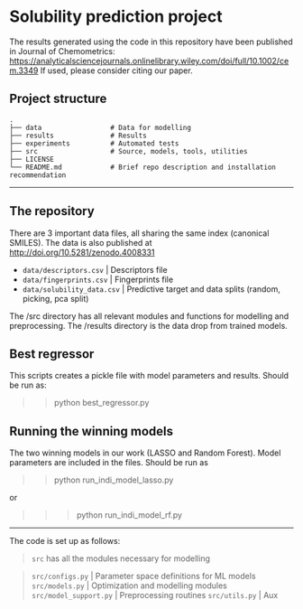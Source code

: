 # Solubility prediction project

The results generated using the code in this repository have been published in Journal of Chemometrics: https://analyticalsciencejournals.onlinelibrary.wiley.com/doi/full/10.1002/cem.3349
If used, please consider citing our paper.

## Project structure

    .
    ├── data                 # Data for modelling
    ├── results              # Results 
    ├── experiments          # Automated tests
    ├── src                  # Source, models, tools, utilities
    ├── LICENSE
    └── README.md            # Brief repo description and installation recommendation
______________________________________________
## The repository

There are 3 important data files, all sharing the same index (canonical SMILES).
The data is also published at http://doi.org/10.5281/zenodo.4008331

* `data/descriptors.csv`          | Descriptors file
* `data/fingerprints.csv`         | Fingerprints file
* `data/solubility_data.csv`      | Predictive target and data splits (random, picking, pca split)


The /src directory has all relevant modules and functions for modelling and preprocessing.
The /results directory is the data drop from trained models. 


## Best regressor

This scripts creates a pickle file with model parameters and results.
Should be run as:
>> python best_regressor.py
 

## Running the winning models

The two winning models in our work (LASSO and Random Forest).
Model parameters are included in the files.
Should be run as 

>> python run_indi_model_lasso.py

or

>>> python run_indi_model_rf.py

______________________________________________
The code is set up as follows:

> `src` has all the modules necessary for modelling

> `src/configs.py` 		   | Parameter space definitions for ML models
> `src/models.py`  		   | Optimization and modelling modules
> `src/model_support.py`   | Preprocessing routines
> `src/utils.py`   		   | Aux
